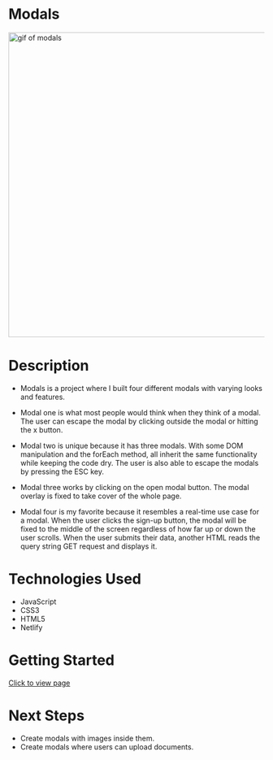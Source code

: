 # Modals 

<img width="600" alt="gif of modals" src="https://user-images.githubusercontent.com/53157290/152259115-dae1bbab-66ea-4f9e-95ec-f9fd5f7c7c7d.gif">


# Description 

* Modals is a project where I built four different modals with varying looks and features.

* Modal one is what most people would think when they think of a modal. The user can escape the modal by clicking outside the modal or hitting the x button.

* Modal two is unique because it has three modals. With some DOM manipulation and the forEach method, all inherit the same functionality while keeping the code dry. The user is also able to escape the modals by pressing the ESC key.

* Modal three works by clicking on the open modal button. The modal overlay is fixed to take cover of the whole page.

* Modal four is my favorite because it resembles a real-time use case for a modal. When the user clicks the sign-up button, the modal will be fixed to the middle of the screen regardless of how far up or down the user scrolls. When the user submits their data, another HTML reads the query string GET request and displays it. 

# Technologies Used
* JavaScript
* CSS3
* HTML5
* Netlify

# Getting Started 

[Click to view page](https://amazing-modals-would-hire-immediately.netlify.app/)


# Next Steps
* Create modals with images inside them.
* Create modals where users can upload documents.
